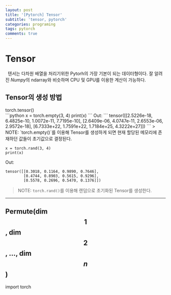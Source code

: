 ```yaml
---
layout: post
title: '[Pytorch] Tensor'
subtitle: 'tensor, pytorch'
categories: programing
tags: pytorch
comments: true
---
```


# Tensor

&nbsp;&nbsp;텐서는 다차원 배열을 처리기위한 Pytorh의 가장 기본이 되는 데이터형이다. 잘 알려진  *Numpy*의 ndarray와 비슷하며 CPU 및 GPU를 이용한 계산이 가능하다.
 
## Tensor의 생성 방법
<div class="code-title">
    torch.tensor()
</div>
```python
x = torch.empty(3, 4)
print(x)
```
Out:
```
tensor([[2.5226e-18, 6.4825e-10, 1.0072e-11, 7.7195e-10],
        [2.6409e-06, 4.0747e-11, 2.6553e-06, 2.9572e-18],
        [6.7333e+22, 1.7591e+22, 1.7184e+25, 4.3222e+27]])
```
> NOTE: `torch.empty()`를 이용해 Tensor를 생성하게 되면 현재 할당된 메모리에 존재하던 값들이 초기값으로 결정된다.

```
x = torch.rand(3, 4)
print(x)
```
Out:
```
tensor([[0.3018, 0.1164, 0.9890, 0.7646],
        [0.4744, 0.8903, 0.5615, 0.9296],
        [0.5578, 0.2696, 0.5470, 0.1376]])
```
> NOTE: `torch.rand()`를 이용해 랜덤으로 초기화된 Tensor를 생성한다.

---

## Permute(dim$$1$$, dim$$2$$, ...,  dim$$n$$)

<div class="code-title">
import torch
</div>
